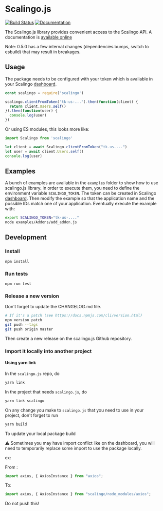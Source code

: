 # Scalingo.js
[![Build Status](https://travis-ci.org/Scalingo/scalingo.js.svg?branch=master)](https://travis-ci.org/Scalingo/scalingo.js)
[![Documentation](https://scalingo.github.io/scalingo.js/badge.svg)](https://scalingo.github.io/scalingo.js/)

The Scalingo.js library provides convenient access to the Scalingo API. A
documentation is [available
online](https://scalingo.github.io/scalingo.js/)

Note: 0.5.0 has a few internal changes (dependencies bumps, switch to esbuild) that may result in breakages.

## Usage

The package needs to be configured with your token which is available in your Scalingo [dashboard](https://my.scalingo.com/profile).

```js
const scalingo = require('scalingo')

scalingo.clientFromToken("tk-us-...").then(function(client) {
  return client.Users.self()
}).then(function(user) {
  console.log(user)
})
```

Or using ES modules, this looks more like:

```js
import Scalingo from 'scalingo'

let client = await Scalingo.clientFromToken("tk-us-...")
let user = await client.Users.self()
console.log(user)
```

## Examples

A bunch of examples are available in the `examples` folder to show how to use
scalingo.js library. In order to execute them, you need to define the
environment variable `SCALINGO_TOKEN`. The token can be created in Scalingo
[dashboard](https://my.scalingo.com/profile). Then modify the example so that
the application name and the possible IDs match one of your application.
Eventually execute the example with:

```bash
export SCALINGO_TOKEN="tk-us-...."
node examples/Addons/add_addon.js
```

## Development

### Install

```
npm install
```

### Run tests

```
npm run test
```

### Release a new version

Don't forget to update the CHANGELOG.md file.

```bash
# If it's a patch (see https://docs.npmjs.com/cli/version.html)
npm version patch
git push --tags
git push origin master
```

Then create a new release on the scalingo.js Github repository.

### Import it locally into another project

#### Using yarn link

In the `scalingo.js` repo, do

```bash
yarn link
```

In the project that needs `scalingo.js`, do

```bash
yarn link scalingo
```

On any change you make to `scalingo.js` that you need to use in your project, don't forget to run

```bash
yarn build
```

To update your local package build

⚠ Sometimes you may have import conflict like on the dashboard, you will need to temporarily replace some import to use the package locally.

ex:

From :

```javascript
import axios, { AxiosInstance } from "axios";
```

To:

```javascript
import axios, { AxiosInstance } from "scalingo/node_modules/axios";
```

Do not push this!
